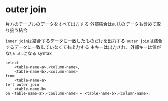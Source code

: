 # outer join

片方のテーブルのデータをすべて出力する
外部結合は`null`のデータも含めて取り扱う結合

`inner join`は結合するデータに一致したものだけを出力する
`outer join`は結合するデータに一致していなくても出力する
主キーは出力され、外部キーは値がない`null`になる
syntax

```mysql
select
    <table-name-a>.<column-name>,
    <table-name-b>.<column-name>
from 
    <table-name-a>
left outer join
    <table-name-b>
on <table-name-a>.<coulumn-name> = <table-name-b>.<column-name>;
```

